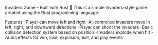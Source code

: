 Invaders Game – Built with Rust 🦀
This is a simple Invaders-style game created using the Rust programming language.

Features
-Player can move left and right
-AI-controlled invaders move in left, right, and downward directions
-Player can shoot the invaders
-Basic collision detection system based on position
-Invaders explode when hit
-Audio effects for win, lose, explosion, exit, and play events

